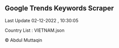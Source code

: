 

## Google Trends Keywords Scraper 
 
Last Update 02-12-2022 , 10:30:05

Country List :
VIETNAM.json



© Abdul Muttaqin 
